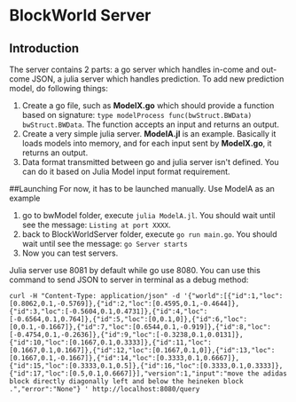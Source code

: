 # BlockWorld Server
## Introduction
The server contains 2 parts: a go server which handles in-come and out-come JSON, a julia server which handles prediction. To add new prediction model, do following things:

1. Create a go file, such as **ModelX.go** which should provide a function based on signature: `type modelProcess func(bwStruct.BWData) bwStruct.BWData`. The function accepts an input and returns an output.
2. Create a very simple julia server. **ModelA.jl** is an example. Basically it loads models into memory, and for each input sent by **ModelX.go**, it returns an output.
3. Data format transmitted between go and julia server isn't defined. You can do it based on Julia Model input format requirement.

##Launching
For now, it has to be launched manually. Use ModelA as an example

1. go to bwModel folder, execute `julia ModelA.jl`. You should wait until see the message: `Listing at port XXXX`.
2. back to BlockWorldServer folder, execute `go run main.go`. You should wait until see the message: `go Server starts`
3. Now you can test servers.

Julia server use 8081 by default while go use 8080. You can use this command to send JSON to server in terminal as a debug method:

```shell
curl -H "Content-Type: application/json" -d '{"world":[{"id":1,"loc":[0.8062,0.1,-0.5769]},{"id":2,"loc":[0.4595,0.1,-0.4644]},{"id":3,"loc":[-0.5604,0.1,0.4731]},{"id":4,"loc":[-0.6564,0.1,0.764]},{"id":5,"loc":[0,0.1,0]},{"id":6,"loc":[0,0.1,-0.1667]},{"id":7,"loc":[0.6544,0.1,-0.919]},{"id":8,"loc":[-0.4754,0.1,-0.2636]},{"id":9,"loc":[-0.3238,0.1,0.0131]},{"id":10,"loc":[0.1667,0.1,0.3333]},{"id":11,"loc":[0.1667,0.1,0.1667]},{"id":12,"loc":[0.1667,0.1,0]},{"id":13,"loc":[0.1667,0.1,-0.1667]},{"id":14,"loc":[0.3333,0.1,0.6667]},{"id":15,"loc":[0.3333,0.1,0.5]},{"id":16,"loc":[0.3333,0.1,0.3333]},{"id":17,"loc":[0.5,0.1,0.6667]}],"version":1,"input":"move the adidas block directly diagonally left and below the heineken block .","error":"None"} ' http://localhost:8080/query
```

